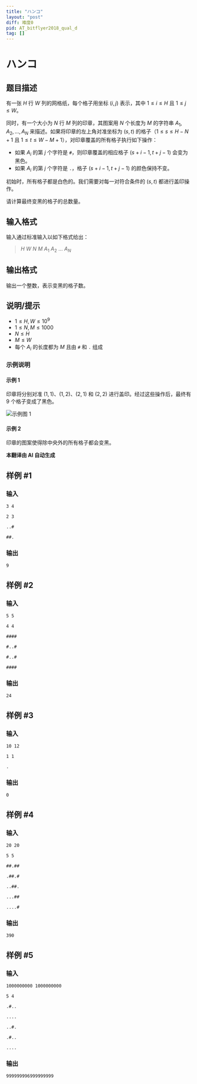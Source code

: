 ```yaml
---
title: "ハンコ"
layout: "post"
diff: 难度0
pid: AT_bitflyer2018_qual_d
tag: []
---
```


# ハンコ

## 题目描述

有一张 $H$ 行 $W$ 列的网格纸，每个格子用坐标 $(i, j)$ 表示，其中 $1 \leq i \leq H$ 且 $1 \leq j \leq W$。

同时，有一个大小为 $N$ 行 $M$ 列的印章，其图案用 $N$ 个长度为 $M$ 的字符串 $A_1, A_2, \ldots, A_N$ 来描述。如果将印章的左上角对准坐标为 $(s, t)$ 的格子（$1 \leq s \leq H - N + 1$ 且 $1 \leq t \leq W - M + 1$），对印章覆盖的所有格子执行如下操作：

- 如果 $A_i$ 的第 $j$ 个字符是 `#`，则印章覆盖的相应格子 $(s + i - 1, t + j - 1)$ 会变为黑色。
- 如果 $A_i$ 的第 $j$ 个字符是 `.`，格子 $(s + i - 1, t + j - 1)$ 的颜色保持不变。

初始时，所有格子都是白色的。我们需要对每一对符合条件的 $(s, t)$ 都进行盖印操作。

请计算最终变黑的格子的总数量。

## 输入格式

输入通过标准输入以如下格式给出：

> $H$ $W$ $N$ $M$ $A_1$ $A_2$ $\ldots$ $A_N$

## 输出格式

输出一个整数，表示变黑的格子数。

## 说明/提示

- $1 \leq H, W \leq 10^9$
- $1 \leq N, M \leq 1000$
- $N \leq H$
- $M \leq W$
- 每个 $A_i$ 的长度都为 $M$ 且由 `#` 和 `.` 组成

### 示例说明

#### 示例 1

印章将分别对准 $(1, 1)$、$(1, 2)$、$(2, 1)$ 和 $(2, 2)$ 进行盖印。经过这些操作后，最终有 9 个格子变成了黑色。

![示例图 1](https://img.atcoder.jp/bitflyer2018-qual/abdf492090c7f44749c1243f34bae924.png)

#### 示例 2

印章的图案使得除中央外的所有格子都会变黑。

 **本翻译由 AI 自动生成**

## 样例 #1

### 输入

```
3 4
2 3
..#
##.
```

### 输出

```
9
```

## 样例 #2

### 输入

```
5 5
4 4
####
#..#
#..#
####
```

### 输出

```
24
```

## 样例 #3

### 输入

```
10 12
1 1
.
```

### 输出

```
0
```

## 样例 #4

### 输入

```
20 20
5 5
##.##
.##.#
..##.
...##
....#
```

### 输出

```
390
```

## 样例 #5

### 输入

```
1000000000 1000000000
5 4
.#..
....
..#.
.#..
....
```

### 输出

```
999999996999999999
```

